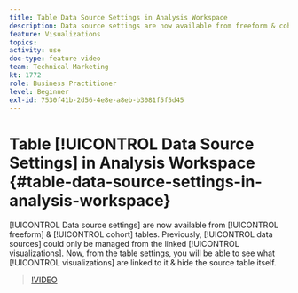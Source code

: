 ```yaml
---
title: Table Data Source Settings in Analysis Workspace
description: Data source settings are now available from freeform & cohort tables. Previously, data sources could only be managed from the linked visualizations. Now, from the table settings, you will be able to see what visualizations are linked to it & hide the source table itself. 
feature: Visualizations
topics: 
activity: use
doc-type: feature video
team: Technical Marketing
kt: 1772
role: Business Practitioner
level: Beginner
exl-id: 7530f41b-2d56-4e8e-a8eb-b3081f5f5d45
---
```

# Table [!UICONTROL Data Source Settings] in Analysis Workspace {#table-data-source-settings-in-analysis-workspace}

[!UICONTROL Data source settings] are now available from [!UICONTROL freeform] & [!UICONTROL cohort] tables. Previously, [!UICONTROL data sources] could only be managed from the linked [!UICONTROL visualizations]. Now, from the table settings, you will be able to see what [!UICONTROL visualizations] are linked to it & hide the source table itself.

>[!VIDEO](https://video.tv.adobe.com/v/23558/?quality=12)
